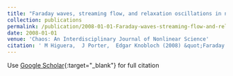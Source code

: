 ```yaml
---
title: "Faraday waves, streaming flow, and relaxation oscillations in nearly circular containers"
collection: publications
permalink: /publication/2008-01-01-Faraday-waves-streaming-flow-and-relaxation-oscillations-in-nearly-circular-containers
date: 2008-01-01
venue: 'Chaos: An Interdisciplinary Journal of Nonlinear Science'
citation: ' M Higuera,  J Porter,  Edgar Knobloch (2008) &quot;Faraday waves, streaming flow, and relaxation oscillations in nearly circular containers.&quot; <i>Chaos: An Interdisciplinary Journal of Nonlinear Science</i>. 18, 015104.'
---
```

Use [Google Scholar](https://scholar.google.com/scholar?q=Faraday+waves,+streaming+flow,+and+relaxation+oscillations+in+nearly+circular+containers){:target="_blank"} for full citation